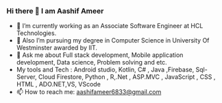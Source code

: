 ### Hi there 👋 I am Aashif Ameer

- 🔭 I’m currently working as an Associate Software Engineer at HCL Technologies.
- 🌱 Also I’m pursuing my degree in Computer Science in University Of Westminster awarded by IIT.
- 💬 Ask me about Full stack development, Mobile application development, Data science, Problem solving and etc.
- My tools and Tech :  Android studio, Kotlin, C# , Java ,Firebase, Sql-Server, Cloud Firestore, Python , R,.Net , ASP.MVC , JavaScript , CSS , HTML , ADO.NET,VS, VScode
- 📫 How to reach me: aashifameer6833@gmail.com

